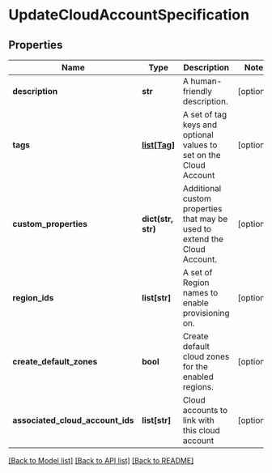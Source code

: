 # UpdateCloudAccountSpecification

## Properties
Name | Type | Description | Notes
------------ | ------------- | ------------- | -------------
**description** | **str** | A human-friendly description. | [optional] 
**tags** | [**list[Tag]**](Tag.md) | A set of tag keys and optional values to set on the Cloud Account | [optional] 
**custom_properties** | **dict(str, str)** | Additional custom properties that may be used to extend the Cloud Account. | [optional] 
**region_ids** | **list[str]** | A set of Region names to enable provisioning on. | [optional] 
**create_default_zones** | **bool** | Create default cloud zones for the enabled regions. | [optional] 
**associated_cloud_account_ids** | **list[str]** | Cloud accounts to link with this cloud account | [optional] 

[[Back to Model list]](../README.md#documentation-for-models) [[Back to API list]](../README.md#documentation-for-api-endpoints) [[Back to README]](../README.md)

